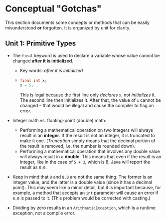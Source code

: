 # Conceptual "Gotchas"

This section documents some concepts or methods that can be easily misunderstood **or** forgotten. It is organized by unit for clarity.

## Unit 1: Primitive Types

* The `final` keyword is used to declare a variable whose value cannot be changed **after it is initialized**.
  * Key words: *after it is initialized*

  * ```java
    final int x;
    x = 5;
    ```

    This is legal because the first line only *declares* `x`, not *initializes* it. The second line then initializes it. After that, the value of `x` cannot be changed – that would be illegal and cause the compiler to flag an error.

* Integer math vs. floating-point (double) math: 
  * Performing a mathematical operation on two integers will always result in an **integer**. If the result is not an integer, it is truncated to make it one. (*Truncation* simply means that the decimal portion of the result is removed, i.e. the number is rounded down).
  * Performing a mathematical operation that involves any double value will always result in a **double**. This means that even if the result is an integer, like in the case of `5 + 3`, which is 8, Java will report the result as `8.0`.

* Keep in mind that `8` and `8.0` are not the same thing. The former is an integer value, and the latter is a double value (since it has a decimal point). This may seem like a minor detail, but it is important because, for example, a method that accepts an `int` parameter will cause an error if `8.0` is passed to it. (This problem would be corrected with casting.)

* Dividing by zero results in an `ArithmeticException`, which is a runtime exception, not a compile error.


